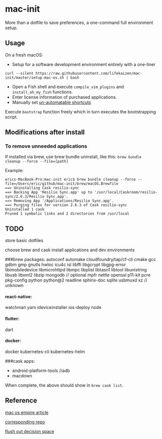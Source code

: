 # mac-init
More than a dotfile to save preferences, a one-command full environment setup.

## Usage

On a fresh macOS:
* Setup for a software development environment entirely with a one-liner

```
curl --silent https://raw.githubusercontent.com/lifekaizen/mac-init/master/setup-mac-os.sh | bash
```

* Open a Fish shell and execute `compile_vim_plugins` and `install_oh_my_fish` functions.
* Enter license information of purchased applications.
* Manually set [un-automatable shortcuts](https://github.com/Sajjadhosn/dotfiles/blob/master/shortcuts/shortcuts.md#un-automatable-shortcuts)

Execute `bootstrap` function freely which in turn executes the bootstrapping script.

## Modifications after install

### To remove unneeded applications

If installed via brew, use brew bundle uninstall, like this:
`brew bundle cleanup --force --file=[path]`

Example:
```
erics-MacBook-Pro:mac-init eric$ brew bundle cleanup --force --file=/Users/eric/github/mac-init/brew/macOS.Brewfile
==> Uninstalling Cask resilio-sync
==> Backing App 'Resilio Sync.app' up to '/usr/local/Caskroom/resilio-sync/2.6.3/Resilio Sync.app'.
==> Removing App '/Applications/Resilio Sync.app'.
==> Purging files for version 2.6.3 of Cask resilio-sync
Uninstalled 1 cask
Pruned 1 symbolic links and 2 directories from /usr/local
```

## TODO
store basic dotfiles

choose brew and cask install applications and dev environments

###brew packages:
autoconf
automake
cloudfoundry/tap/cf-cli
cmake
gcc
gdbm
gmp	
gnutls
hwloc
icu4c
isl
libffi
libgcrypt
libgpg-error
libimobiledevice
libmicrohttpd
libmpc
libplist
libtasn1
libtool
libunistring
libusb
libxml2
libzip
mongodb	// optional
mpfr
nettle
openssl
p11-kit
pcre
pkg-config
python
python@2
readline
sphinx-doc
sqlite
usbmuxd
xz	// unknown


#### react-native:
watchman
yarn
ideviceinstaller
ios-deploy
node

#### flutter:
dart

#### docker:
docker
kubernetes-cli
kubernetes-helm

###cask apps:

* android-platform-tools	//adb
* macdown

When complete, the above should show in `brew cask list`.

## Reference

[mac os empire article](https://medium.com/@Sajjadhosn/build-a-macos-empire-a0c83879ac24)

[corresponding repo](https://github.com/Sajjadhosn/dotfiles/)

[flush out decision space](https://www.anishathalye.com/2014/08/03/managing-your-dotfiles/)
